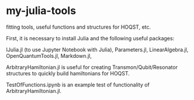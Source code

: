 # my-julia-tools
fitting tools, useful functions and structures for HOQST, etc. 

First, it is necessary to install Julia and the following useful packages:

  IJulia.jl (to use Jupyter Notebook with Julia),
  Parameters.jl,
  LinearAlgebra.jl,
  OpenQuantumTools.jl,
  Markdown.jl,


ArbitraryHamiltonian.jl is useful for creating Transmon/Qubit/Resonator structures to quickly build hamiltonians for HOQST. 


TestOfFunctions.ipynb is an example test of functionality of ArbitraryHamiltonian.jl.
